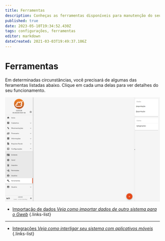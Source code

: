 ```yaml
---
title: Ferramentas
description: Conheças as ferramentas disponíveis para manutenção do seu Gweb
published: true
date: 2023-05-10T19:34:52.430Z
tags: configurações, ferramentas
editor: markdown
dateCreated: 2021-03-03T19:49:37.106Z
---
```


# Ferramentas

Em determinadas circunstâncias, você precisará de algumas das feramentas listadas abaixo. Clique em cada uma delas para ver detalhes do seu funcionamento.

![tela-principal.png](/config/ferramentas/tela-principal.png)




- [Importação de dados *Veja como importar dados de outro sistema para o Gweb*](/ferramentas/importacao)
{.links-list}

-----------------------------------------------------------------------------------------------------

- [Integrações *Veja como interligar seu sistema com aplicativos móveis*](/ferramentas/integracoes)
{.links-list}














